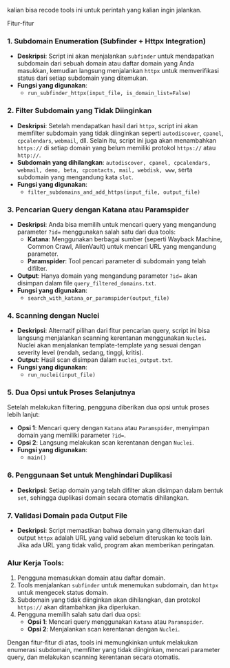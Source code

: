 kalian bisa recode tools ini untuk perintah yang kalian ingin jalankan.

Fitur-fitur
### 1. **Subdomain Enumeration (Subfinder + Httpx Integration)**
   - **Deskripsi**: Script ini akan menjalankan `subfinder` untuk mendapatkan subdomain dari sebuah domain atau daftar domain yang Anda masukkan, kemudian langsung menjalankan `httpx` untuk memverifikasi status dari setiap subdomain yang ditemukan.
   - **Fungsi yang digunakan**: 
     - `run_subfinder_httpx(input_file, is_domain_list=False)`

### 2. **Filter Subdomain yang Tidak Diinginkan**
   - **Deskripsi**: Setelah mendapatkan hasil dari `httpx`, script ini akan memfilter subdomain yang tidak diinginkan seperti `autodiscover`, `cpanel`, `cpcalendars`, `webmail`, dll. Selain itu, script ini juga akan menambahkan `https://` di setiap domain yang belum memiliki protokol `https://` atau `http://`.
   - **Subdomain yang dihilangkan**: `autodiscover, cpanel, cpcalendars, webmail, demo, beta, cpcontacts, mail, webdisk, www`, serta subdomain yang mengandung kata `slot`.
   - **Fungsi yang digunakan**:
     - `filter_subdomains_and_add_https(input_file, output_file)`

### 3. **Pencarian Query dengan Katana atau Paramspider**
   - **Deskripsi**: Anda bisa memilih untuk mencari query yang mengandung parameter `?id=` menggunakan salah satu dari dua tools:
     - **Katana**: Menggunakan berbagai sumber (seperti Wayback Machine, Common Crawl, AlienVault) untuk mencari URL yang mengandung parameter.
     - **Paramspider**: Tool pencari parameter di subdomain yang telah difilter.
   - **Output**: Hanya domain yang mengandung parameter `?id=` akan disimpan dalam file `query_filtered_domains.txt`.
   - **Fungsi yang digunakan**:
     - `search_with_katana_or_paramspider(output_file)`

### 4. **Scanning dengan Nuclei**
   - **Deskripsi**: Alternatif pilihan dari fitur pencarian query, script ini bisa langsung menjalankan scanning kerentanan menggunakan `Nuclei`. Nuclei akan menjalankan template-template yang sesuai dengan severity level (rendah, sedang, tinggi, kritis).
   - **Output**: Hasil scan disimpan dalam `nuclei_output.txt`.
   - **Fungsi yang digunakan**:
     - `run_nuclei(input_file)`

### 5. **Dua Opsi untuk Proses Selanjutnya**
   Setelah melakukan filtering, pengguna diberikan dua opsi untuk proses lebih lanjut:
   - **Opsi 1**: Mencari query dengan `Katana` atau `Paramspider`, menyimpan domain yang memiliki parameter `?id=`.
   - **Opsi 2**: Langsung melakukan scan kerentanan dengan `Nuclei`.
   - **Fungsi yang digunakan**:
     - `main()`

### 6. **Penggunaan Set untuk Menghindari Duplikasi**
   - **Deskripsi**: Setiap domain yang telah difilter akan disimpan dalam bentuk `set`, sehingga duplikasi domain secara otomatis dihilangkan.

### 7. **Validasi Domain pada Output File**
   - **Deskripsi**: Script memastikan bahwa domain yang ditemukan dari output `httpx` adalah URL yang valid sebelum diteruskan ke tools lain. Jika ada URL yang tidak valid, program akan memberikan peringatan.

### **Alur Kerja Tools**:
1. Pengguna memasukkan domain atau daftar domain.
2. Tools menjalankan `subfinder` untuk menemukan subdomain, dan `httpx` untuk mengecek status domain.
3. Subdomain yang tidak diinginkan akan dihilangkan, dan protokol `https://` akan ditambahkan jika diperlukan.
4. Pengguna memilih salah satu dari dua opsi:
   - **Opsi 1**: Mencari query menggunakan `Katana` atau `Paramspider`.
   - **Opsi 2**: Menjalankan scan kerentanan dengan `Nuclei`.

Dengan fitur-fitur di atas, tools ini memungkinkan untuk melakukan enumerasi subdomain, memfilter yang tidak diinginkan, mencari parameter query, dan melakukan scanning kerentanan secara otomatis.
